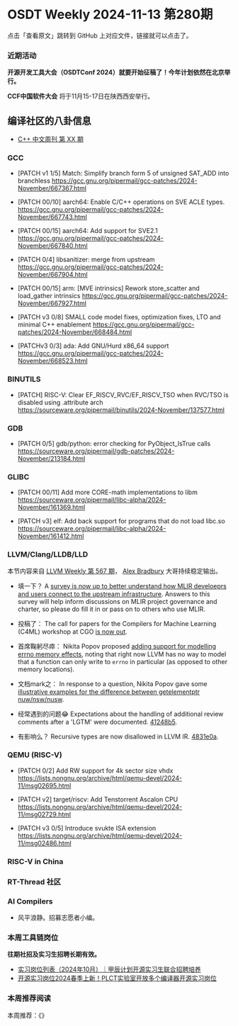 # OSDT Weekly 2024-11-13 第280期

点击「查看原文」跳转到 GitHub 上对应文件，链接就可以点击了。

### 近期活动

**开源开发工具大会（OSDTConf 2024）就要开始征稿了！今年计划依然在北京举行。**

**CCF中国软件大会** 将于11月15-17日在陕西西安举行。

## 编译社区的八卦信息

- [C++ 中文周刊 第 XX 期]()

### GCC

- [PATCH v1 1/5] Match: Simplify branch form 5 of unsigned SAT_ADD into branchless
    https://gcc.gnu.org/pipermail/gcc-patches/2024-November/667367.html

- [PATCH 00/10] aarch64: Enable C/C++ operations on SVE ACLE types.
    https://gcc.gnu.org/pipermail/gcc-patches/2024-November/667743.html

- [PATCH 00/15] aarch64: Add support for SVE2.1
    https://gcc.gnu.org/pipermail/gcc-patches/2024-November/667840.html

- [PATCH 0/4] libsanitizer: merge from upstream
    https://gcc.gnu.org/pipermail/gcc-patches/2024-November/667904.html

- [PATCH 00/15] arm: [MVE intrinsics] Rework store_scatter and load_gather intrinsics
    https://gcc.gnu.org/pipermail/gcc-patches/2024-November/667927.html

- [PATCH v3 0/8] SMALL code model fixes, optimization fixes, LTO and minimal C++ enablement
    https://gcc.gnu.org/pipermail/gcc-patches/2024-November/668484.html

- [PATCHv3 0/3] ada: Add GNU/Hurd x86_64 support
    https://gcc.gnu.org/pipermail/gcc-patches/2024-November/668523.html

### BINUTILS

- [PATCH] RISC-V: Clear EF_RISCV_RVC/EF_RISCV_TSO when RVC/TSO is disabled using .attribute arch
    https://sourceware.org/pipermail/binutils/2024-November/137577.html

### GDB

- [PATCH 0/5] gdb/python: error checking for PyObject_IsTrue calls
    https://sourceware.org/pipermail/gdb-patches/2024-November/213184.html

### GLIBC

- [PATCH 00/11] Add more CORE-math implementations to libm
    https://sourceware.org/pipermail/libc-alpha/2024-November/161369.html

- [PATCH v3] elf: Add back support for programs that do not load libc.so
    https://sourceware.org/pipermail/libc-alpha/2024-November/161412.html

### LLVM/Clang/LLDB/LLD

本节内容来自 [LLVM Weekly 第 567 期](http://llvmweekly.org/issue/567)，
[Alex Bradbury](https://www.linkedin.com/in/alex-bradbury/) 大哥持续稳定输出。

* 填一下？ A [survey is now up to better understand how MLIR develoeprs and users connect to the upstream infrastructure](https://discourse.llvm.org/t/survey-mlir-project-charter-and-restructuring-survey/82996).  Answers to this survey will help inform discussions on MLIR project governance and charter, so please do fill it in or pass on to others who use MLIR.

* 投稿了： The call for papers for the Compilers for Machine Learning (C4ML) workshop at CGO [is now out](https://discourse.llvm.org/t/compilers-for-machine-learning-c4ml-2025-at-cgo/83059).

* 首席鞠躬尽瘁： Nikita Popov proposed [adding support for modelling errno memory effects](https://discourse.llvm.org/t/rfc-modelling-errno-memory-effects/82972), noting that right now LLVM has no way to model that a function can only write to `errno` in particular (as opposed to other memory locations).

* 文档mark之： In response to a question, Nikita Popov gave some [illustrative examples for the difference between getelementptr nuw/nsw/nusw](https://discourse.llvm.org/t/getelementptr-nusw-semantics-question/82957/2).

* 经常遇到的问题😂 Expectations about the handling of additional review comments after a 'LGTM' were documented.
  [41248b5](https://github.com/llvm/llvm-project/commit/41248b598b8b).

* 有影响么？ Recursive types are now disallowed in LLVM IR.
  [4831e0a](https://github.com/llvm/llvm-project/commit/4831e0aa88de).

### QEMU (RISC-V)

- [PATCH 0/2] Add RW support for 4k sector size vhdx
    https://lists.nongnu.org/archive/html/qemu-devel/2024-11/msg02695.html

- [PATCH v2] target/riscv: Add Tenstorrent Ascalon CPU
    https://lists.nongnu.org/archive/html/qemu-devel/2024-11/msg02729.html

- [PATCH v3 0/5] Introduce svukte ISA extension
    https://lists.nongnu.org/archive/html/qemu-devel/2024-11/msg02486.html

### RISC-V in China

### RT-Thread 社区

### AI Compilers

- 风平浪静。招募志愿者小编。

### 本周工具链岗位

**往期社招及实习生招聘长期有效。**

- [实习岗位列表（2024年10月）｜甲辰计划开源实习生联合招聘培养](https://mp.weixin.qq.com/s/UCcsvhw6Kxw3EQOd0JVlUg)
- [开源实习岗位2024春季上新！PLCT实验室开放多个编译器开源实习岗位](https://mp.weixin.qq.com/s/D-l7hE2S-21NCAZsVqPzMA)

### 本周推荐阅读

本周推荐：《》
